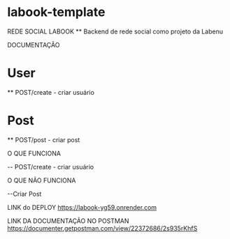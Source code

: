 # labook-template
REDE SOCIAL LABOOK
** Backend de rede social como projeto da Labenu


DOCUMENTAÇÂO

# User
** POST/create - criar usuário


# Post
** POST/post - criar post


O QUE FUNCIONA

-- POST/create - criar usuário


O QUE NÃO FUNCIONA

--Criar Post


LINK do DEPLOY
https://labook-yg59.onrender.com

LINK DA DOCUMENTAÇÃO NO POSTMAN
https://documenter.getpostman.com/view/22372686/2s935rKhfS




